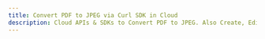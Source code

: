 ---title: Convert PDF to JPEG via Curl SDK in Clouddescription: Cloud APIs & SDKs to Convert PDF to JPEG. Also Create, Edit & Render Microsoft Word & OpenOffice documents in the Cloud.---